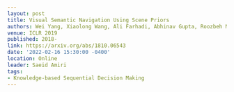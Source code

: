 ```yaml
---
layout: post
title: Visual Semantic Navigation Using Scene Priors
authors: Wei Yang, Xiaolong Wang, Ali Farhadi, Abhinav Gupta, Roozbeh Mottaghi
venue: ICLR 2019
published: 2018-
link: https://arxiv.org/abs/1810.06543
date: '2022-02-16 15:30:00 -0400'
location: Online
leader: Saeid Amiri
tags:
- Knowledge-based Sequential Decision Making
---
```

